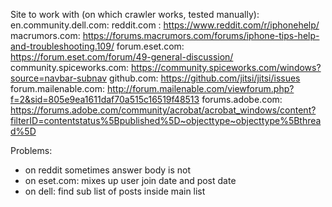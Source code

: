 Site to work with (on which crawler works, tested manually):
en.community.dell.com: 
reddit.com : https://www.reddit.com/r/iphonehelp/
macrumors.com: https://forums.macrumors.com/forums/iphone-tips-help-and-troubleshooting.109/
forum.eset.com: https://forum.eset.com/forum/49-general-discussion/
community.spiceworks.com: https://community.spiceworks.com/windows?source=navbar-subnav
github.com: https://github.com/jitsi/jitsi/issues
forum.mailenable.com: http://forum.mailenable.com/viewforum.php?f=2&sid=805e9ea1611daf70a515c16519f48513
forums.adobe.com: https://forums.adobe.com/community/acrobat/acrobat_windows/content?filterID=contentstatus%5Bpublished%5D~objecttype~objecttype%5Bthread%5D



Problems:
- on reddit sometimes answer body is not
- on eset.com: mixes up user join date and post date
- on dell: find sub list of posts inside main list